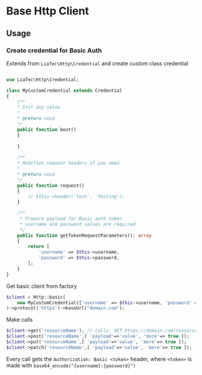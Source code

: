 # Base Http Client

## Usage

### Create credential for Basic Auth
Extends from `LiaTec\Http\Credential` and create custom class credential
```php

use LiaTec\Http\Credential;

class MyCustomCredential extends Credential
{
    /**
    * Init any value
    *
    * @return void
    */
    public function boot()
    {
        
    }
    
    /**
    * Modifies request headers if you need
    *
    * @return void
    */
    public function request()
    {
        // $this->header('Test', 'Testing');        
    }

    /**
     * Prepare payload for Basic auth token
     * username and password values are required
     */
    public function getTokenRequestParameters(): array
    {
        return [
            'username' => $this->username,
            'password' => $this->password,
        ];
    }
}
```
Get basic client from factory
```php
$client = Http::basic(
    new MyCustomCredential(['username' => $this->username, 'password' => $this->password])
)->protocol('https')->baseUrl("domain.com");
```

Make calls

```php
$client->get('resourceName'); // calls: GET https://domain.com/resourceName
$client->post('resourceName',[ 'payload'=>'value', 'more'=> true ]);
$client->put('resourceName',[ 'payload'=>'value', 'more'=> true ]);
$client->patch('resourceName',[ 'payload'=>'value', 'more'=> true ]);
```

Every call gets the `Authorization: Basic <token>` header, where `<token>` is made with `base64_encode("{username}:{password}")`